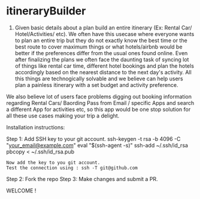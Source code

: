 # itineraryBuilder
1. Given basic details about a plan build an entire itinerary (Ex: Rental Car/ Hotel/Activities/ etc).
We often have this usecase where everyone wants to plan an entire trip but they do not exactly know the best
time or the best route to cover maximum things or what hotels/airbnb would be better if the preferences differ
from the usual ones found online. Even after finalizing the plans we often face the daunting task of syncing lot 
of things like rental car time, different hotel bookings and plan the hotels accordingly based on the nearest
distance to the next day's activity.
All this things are technogically solvable and we believe can help users plan a painless itinerary with a set budget 
and activity preference.

We also believe lot of users face problems digging out booking information regarding Rental Cars/ Baording Pass from 
Email / specific Apps and search a different App for activities etc, so this app would be one stop solution for all these 
use cases making your trip a delight.

Installation instructions:

Step 1: Add SSH key to your git account.
	ssh-keygen -t rsa -b 4096 -C "your_email@example.com"
	eval "$(ssh-agent -s)"
	ssh-add ~/.ssh/id_rsa
	pbcopy < ~/.ssh/id_rsa.pub
	
	Now add the key to you git account.
	Test the connection using : ssh -T git@github.com

Step 2: Fork the repo
Step 3: Make changes and submit a PR.

WELCOME !
